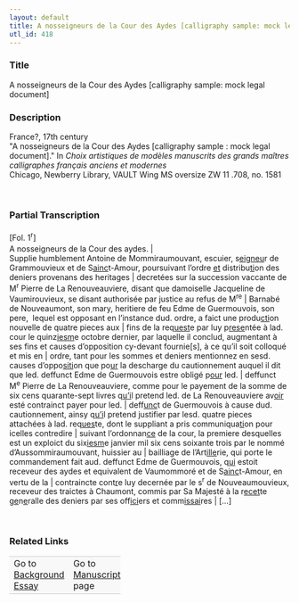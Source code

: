 ```yaml
---  
layout: default  
title: A nosseigneurs de la Cour des Aydes [calligraphy sample: mock legal document]  
utl_id: 418
---
```


### Title

A nosseigneurs de la Cour des Aydes [calligraphy sample: mock legal document]

### Description

<p>France?, 17th century<br />
"A nosseigneurs de la Cour des Aydes [calligraphy sample : mock legal document]." In <em>Choix artistiques de modèles manuscrits des grands maîtres calligraphes français anciens et modernes </em><br />
Chicago, Newberry Library, VAULT Wing MS oversize ZW 11 .708, no. 1581</p>
<p> </p>


### Partial Transcription

<p><span style="line-height: 20.8px;">[Fol. 1<sup>r</sup>]</span><br />
A nosseigneurs de la Cour des aydes. |<br />
Supplie humblement Antoine de Mommiraumouvant, escuier, s<u>eigneu</u>r de Grammouvieux et de S<u>ainc</u>t-Amour, poursuivant l’ordre <u>et</u> distribu<u>ti</u>on des deniers provenans des heritages | decretées sur la succession vaccante de M<sup>r</sup> Pierre de La Renouveauviere, disant que damoiselle Jacqueline de Vaumirouvieux, se disant authorisée par justice au refus de M<sup>re</sup> | Barnabé de Nouveaumont, son mary, heritiere de feu Edme de Guermouvois, son pere,  lequel est opposant en l’instance dud. ordre, a faict une produ<u>cti</u>on nouvelle de quatre pieces aux | fins de la req<u>uest</u>e par luy p<u>rese</u>ntée à lad. cour le quinz<u>iesm</u>e octobre dernier, par laquelle il conclud, augmentant à ses fins et causes d’opposition cy-devant fournie[s], à ce qu’il soit colloqué et mis en | ordre, tant pour les sommes et deniers mentionnez en sesd. causes d’oppo<u>siti</u>on que po<u>ur</u> la descharge du cautionnement auquel il dit que led. deffunct Edme de Guermouvois estre obligé p<u>our</u> led. | deffunct M<sup>e</sup> Pierre de La Renouveauviere, comme pour le payement de la somme de six cens quarante-sept livres q<u>u’i</u>l pretend led. de La Renouveauviere av<u>oir</u> esté contrainct payer pour led. | deff<u>unc</u>t de Guermouvois à cause dud. cautionnement, ainsy q<u>u’i</u>l pretend justifier par lesd. quatre pieces attachées à lad. req<u>ues</u>te, dont le suppliant a pris communiqua<u>ti</u>on pour icelles contredire | suivant l’ordonnan<u>ce</u> de la cour, la premiere desquelles est un exploict du six<u>iesm</u>e janvier mil six cens soixante trois par le nommé d’Aussommiraumouvant, huissier au | bailliage de l’Art<u>ille</u>rie, qui porte le commandement fait aud. deffunct Edme de Guermouvois, q<u>ui</u> estoit receveur des aydes et equivalent de Vaumommoré et de S<u>ainc</u>t-Amour, en vertu de la | contraincte cont<u>r</u>e luy decernée par le s<sup>r</sup> de Nouveaumouvieux, receveur des traictes à Chaumont, commis par Sa Majesté à la r<u>ecet</u>te g<u>e</u>n<u>e</u>ralle des deniers par ses off<u>ici</u>ers et comm<u>issai</u>res | […]</p>
<p> </p>


### Related Links

<table border="0.5" cellpadding="1" cellspacing="1" style="width: 200px; background-color:#F8F8F8;">
    <tbody style="border-color:#ccc">
        <tr style="border-color:#ccc">
            <td>Go to <a href="https://centerfordigitalhumanities.github.io/Newberry-French-paleography/_background_essay/418" target="_blank">Background Essay</a></td>
            <td>Go to <a href="https://centerfordigitalhumanities.github.io/Newberry-French-paleography/www/record.html?id=418" target="_blank">Manuscript</a> page</td>
        </tr>
    </tbody>
</table>